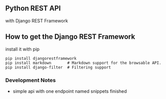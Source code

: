 ## Python REST API
with Django REST Framework

## How to get the Django REST Framework
install it with pip
```
pip install djangorestframework
pip install markdown       # Markdown support for the browsable API.
pip install django-filter  # Filtering support
```

### Development Notes
- simple api with one endpoint named snippets finished
